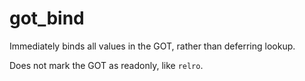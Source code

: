 # got_bind

Immediately binds all values in the GOT, rather than deferring lookup.

Does not mark the GOT as readonly, like `relro`.

